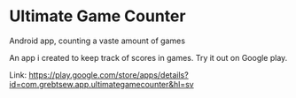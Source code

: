 # Ultimate Game Counter
Android app, counting a vaste amount of games

An app i created to keep track of scores in games. 
Try it out on Google play.

Link:
https://play.google.com/store/apps/details?id=com.grebtsew.app.ultimategamecounter&hl=sv

